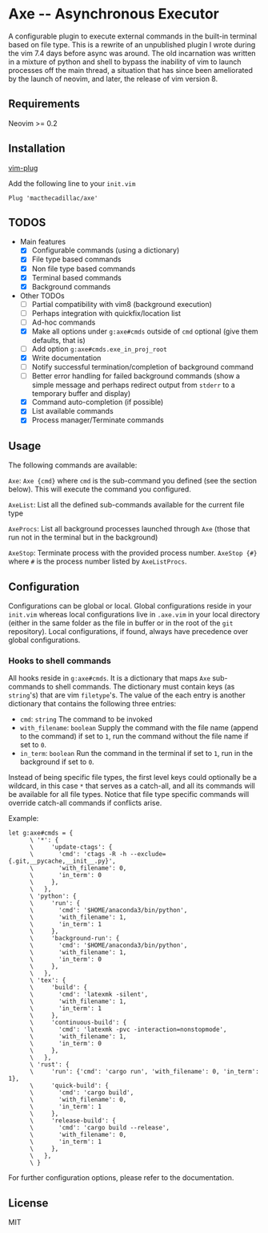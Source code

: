 # Axe -- Asynchronous Executor

A configurable plugin to execute external commands in the built-in terminal
based on file type. This is a rewrite of an unpublished plugin I wrote during
the vim 7.4 days before async was around. The old incarnation was written in a
mixture of python and shell to bypass the inability of vim to launch processes
off the main thread, a situation that has since been ameliorated by the launch
of neovim, and later, the release of vim version 8.

## Requirements

Neovim >= 0.2

## Installation

[vim-plug](https://github.com/junegunn/vim-plug)

Add the following line to your `init.vim`

```vim
Plug 'macthecadillac/axe'
```

## TODOS

- Main features
  - [x] Configurable commands (using a dictionary)
  - [x] File type based commands
  - [x] Non file type based commands
  - [x] Terminal based commands
  - [x] Background commands

- Other TODOs
  - [ ] Partial compatibility with vim8 (background execution)
  - [ ] Perhaps integration with quickfix/location list
  - [ ] Ad-hoc commands
  - [x] Make all options under `g:axe#cmds` outside of `cmd` optional (give them defaults, that is)
  - [ ] Add option `g:axe#cmds.exe_in_proj_root`
  - [x] Write documentation
  - [ ] Notify successful termination/completion of background command
  - [ ] Better error handling for failed background commands (show a simple message and perhaps redirect output from `stderr` to a temporary buffer and display)
  - [x] Command auto-completion (if possible)
  - [x] List available commands
  - [x] Process manager/Terminate commands

## Usage

The following commands are available:

`Axe`: `Axe {cmd}` where `cmd` is the sub-command you defined (see the
section below). This will execute the command you configured.

`AxeList`: List all the defined sub-commands available for the current file
type

`AxeProcs`: List all background processes launched through `Axe`
(those that run not in the terminal but in the background)

`AxeStop`: Terminate process with the provided process number.  `AxeStop
{#}` where `#` is the process number listed by `AxeListProcs`.

## Configuration

Configurations can be global or local. Global configurations reside in your
`init.vim` whereas local configurations live in `.axe.vim` in your
local directory (either in the same folder as the file in buffer or in the root
of the `git` repository). Local configurations, if found, always have precedence
over global configurations.

### Hooks to shell commands

All hooks reside in `g:axe#cmds`. It is a dictionary that maps
`Axe` sub-commands to shell commands. The dictionary must contain keys (as
`string`'s) that are vim `filetype`'s. The value of the each entry is another
dictionary that contains the following three entries:

  - `cmd`: `string` The command to be invoked
  - `with_filename`: `boolean` Supply the command with the file name (append to
    the command) if set to `1`, run the command without the file name if set to
    `0`.
  - `in_term`: `boolean` Run the command in the terminal if set to `1`, run in the
    background if set to `0`.

Instead of being specific file types, the first level keys could optionally be a
wildcard, in this case `*` that serves as a catch-all, and all its commands will
be available for all file types. Notice that file type specific commands will
override catch-all commands if conflicts arise.

Example:

```vim
let g:axe#cmds = {
      \ '*': {
      \     'update-ctags': {
      \       'cmd': 'ctags -R -h --exclude={.git,__pycache,__init__.py}',
      \       'with_filename': 0,
      \       'in_term': 0
      \     },
      \   },
      \ 'python': {
      \     'run': {
      \       'cmd': '$HOME/anaconda3/bin/python',
      \       'with_filename': 1,
      \       'in_term': 1
      \     },
      \     'background-run': {
      \       'cmd': '$HOME/anaconda3/bin/python',
      \       'with_filename': 1,
      \       'in_term': 0
      \     },
      \   },
      \ 'tex': {
      \     'build': {
      \       'cmd': 'latexmk -silent',
      \       'with_filename': 1,
      \       'in_term': 1
      \     },
      \     'continuous-build': {
      \       'cmd': 'latexmk -pvc -interaction=nonstopmode',
      \       'with_filename': 1,
      \       'in_term': 0
      \     },
      \   },
      \ 'rust': {
      \     'run': {'cmd': 'cargo run', 'with_filename': 0, 'in_term': 1},
      \     'quick-build': {
      \       'cmd': 'cargo build',
      \       'with_filename': 0,
      \       'in_term': 1
      \     },
      \     'release-build': {
      \       'cmd': 'cargo build --release',
      \       'with_filename': 0,
      \       'in_term': 1
      \     },
      \   },
      \ }
```

For further configuration options, please refer to the documentation.

## License

MIT
